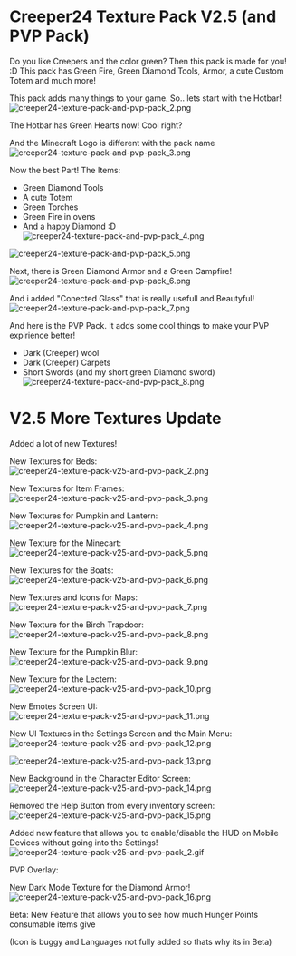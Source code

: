 # Creeper24 Texture Pack V2.5 (and PVP Pack)
Do you like Creepers and the color green? Then this pack is made for you! :D This pack has Green Fire, Green Diamond Tools, Armor, a cute Custom Totem and much more! 

This pack adds many things to your game. So.. lets start with the Hotbar!
![creeper24-texture-pack-and-pvp-pack_2.png](https://user-images.githubusercontent.com/88537135/175790567-7171f35d-f46e-414c-a5a2-19a36fe3da7a.png)

The Hotbar has Green Hearts now! Cool right? 

And the Minecraft Logo is different with the pack name
![creeper24-texture-pack-and-pvp-pack_3.png](https://user-images.githubusercontent.com/88537135/175790436-866cd4f8-5e0c-454f-a4b0-c76a8d818333.png)

Now the best Part! The Items:
- Green Diamond Tools
- A cute Totem
- Green Torches
- Green Fire in ovens
- And a happy Diamond :D
![creeper24-texture-pack-and-pvp-pack_4.png](https://user-images.githubusercontent.com/88537135/175790575-22182fc4-12ff-4c2a-9d6f-14ad4a52e67c.png)

![creeper24-texture-pack-and-pvp-pack_5.png](https://user-images.githubusercontent.com/88537135/175790582-b05e3d81-008b-47a4-8c43-a91704b27087.png)

Next, there is Green Diamond Armor and a Green Campfire! 
![creeper24-texture-pack-and-pvp-pack_6.png](https://user-images.githubusercontent.com/88537135/175790589-6a2c1e50-f84b-4327-ac98-a9b815576d8c.png)

And i added "Conected Glass" that is really usefull and Beautyful!
![creeper24-texture-pack-and-pvp-pack_7.png](https://user-images.githubusercontent.com/88537135/175790594-44d13605-ba36-4c84-bcd6-69f1d8e491dc.png)

And here is the PVP Pack. It adds some cool things to make your PVP expirience better!

- Dark (Creeper) wool
- Dark (Creeper) Carpets
- Short Swords (and my short green Diamond sword)
![creeper24-texture-pack-and-pvp-pack_8.png](https://user-images.githubusercontent.com/88537135/175790601-e074443b-af9d-4001-a80e-9780caf078d6.png)



# V2.5 More Textures Update


Added a lot of new Textures!

New Textures for Beds:
![creeper24-texture-pack-v25-and-pvp-pack_2.png](https://user-images.githubusercontent.com/88537135/175790606-6507bc5b-b9ea-4437-a52b-86ecda019f12.png)

New Textures for Item Frames:
![creeper24-texture-pack-v25-and-pvp-pack_3.png](https://user-images.githubusercontent.com/88537135/175790628-44ebfa51-da84-4bea-87be-5ab2852fe328.png)

New Textures for Pumpkin and Lantern:
![creeper24-texture-pack-v25-and-pvp-pack_4.png](https://user-images.githubusercontent.com/88537135/175790634-ba906ddc-db9b-4f8c-82d4-c003cc9b6c34.png)

New Texture for the Minecart:
![creeper24-texture-pack-v25-and-pvp-pack_5.png](https://user-images.githubusercontent.com/88537135/175790638-13a5388a-b793-4562-8b6c-ff6246eb5ba2.png)

New Textures for the Boats:
![creeper24-texture-pack-v25-and-pvp-pack_6.png](https://user-images.githubusercontent.com/88537135/175790639-a5c21018-81e7-4c6b-9f69-705585101e1b.png)
 
New Textures and Icons for Maps:
![creeper24-texture-pack-v25-and-pvp-pack_7.png](https://user-images.githubusercontent.com/88537135/175790642-751ca0b6-a6f3-46ee-a56b-f8c43527d2e6.png)

New Texture for the Birch Trapdoor:
![creeper24-texture-pack-v25-and-pvp-pack_8.png](https://user-images.githubusercontent.com/88537135/175790646-84d157e1-b249-4023-9eb5-b5bec9f42a05.png)

New Texture for the Pumpkin Blur:
![creeper24-texture-pack-v25-and-pvp-pack_9.png](https://user-images.githubusercontent.com/88537135/175790649-11e163dc-e6de-44ec-8cf1-cead608edae9.png)

New Texture for the Lectern:
![creeper24-texture-pack-v25-and-pvp-pack_10.png](https://user-images.githubusercontent.com/88537135/175790654-ba12d048-d036-4880-9533-b52b55f411f6.png)

New Emotes Screen UI:
![creeper24-texture-pack-v25-and-pvp-pack_11.png](https://user-images.githubusercontent.com/88537135/175790658-616c687b-ba22-4814-9ebd-2a3886c6f337.png)

New UI Textures in the Settings Screen and the Main Menu:
![creeper24-texture-pack-v25-and-pvp-pack_12.png](https://user-images.githubusercontent.com/88537135/175790661-394ca0c7-1a06-4acf-8162-bf63707681d6.png)

![creeper24-texture-pack-v25-and-pvp-pack_13.png](https://user-images.githubusercontent.com/88537135/175790664-d59840dd-dc67-4d60-afdc-5816ec908843.png)

New Background in the Character Editor Screen:
![creeper24-texture-pack-v25-and-pvp-pack_14.png](https://user-images.githubusercontent.com/88537135/175790666-818177fa-1bc0-444e-90a5-dad425cfb06b.png)

Removed the Help Button from every inventory screen:
![creeper24-texture-pack-v25-and-pvp-pack_15.png](https://user-images.githubusercontent.com/88537135/175790668-b01eed7d-2d4b-4145-a3f0-110ba0014678.png)

Added new feature that allows you to enable/disable the HUD on Mobile Devices without going into the Settings! 
![creeper24-texture-pack-v25-and-pvp-pack_2.gif](https://user-images.githubusercontent.com/88537135/175790672-72195414-ee27-4c59-8cfc-a28b30b3b4f5.gif)

PVP Overlay:

New Dark Mode Texture for the Diamond Armor!
![creeper24-texture-pack-v25-and-pvp-pack_16.png](https://user-images.githubusercontent.com/88537135/175790682-ddfbfc90-faf9-4cf2-bdc6-eed007520695.png)

Beta: New Feature that allows you to see how much Hunger Points consumable items give

(Icon is buggy and Languages not fully added so thats why its in Beta)
